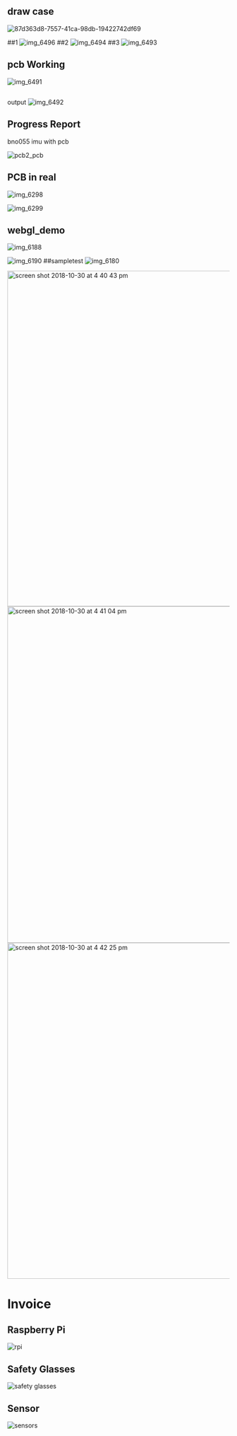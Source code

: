 ## draw case 

![87d363d8-7557-41ca-98db-19422742df69](https://user-images.githubusercontent.com/43187410/48809379-56f5f300-ecf2-11e8-883e-52d485eef92b.JPG)

##1 
![img_6496](https://user-images.githubusercontent.com/43187410/48809409-7856df00-ecf2-11e8-8bbe-adc56bfc00eb.jpg)
##2 
![img_6494](https://user-images.githubusercontent.com/43187410/48809416-80168380-ecf2-11e8-94da-6e82497d6742.jpg)
##3 
![img_6493](https://user-images.githubusercontent.com/43187410/48809428-8dcc0900-ecf2-11e8-910f-1d76aac6dae4.jpg)

## pcb Working 
![img_6491](https://user-images.githubusercontent.com/43187410/48809443-a1776f80-ecf2-11e8-8203-ac5ad91d5c0b.jpg)

##
output 
![img_6492](https://user-images.githubusercontent.com/43187410/48809456-afc58b80-ecf2-11e8-9cb1-17b4b59bf661.jpg)






## Progress Report 

bno055 imu  with pcb 


![pcb2_pcb](https://user-images.githubusercontent.com/43187410/47754638-f5ea7a80-dc71-11e8-91a3-300963e8d986.jpg)


## PCB in real 


![img_6298](https://user-images.githubusercontent.com/43187410/48099180-c517c180-e1ec-11e8-9c5c-fc2b66408e56.jpg)

![img_6299](https://user-images.githubusercontent.com/43187410/48099186-c9dc7580-e1ec-11e8-97c9-a4f13cfdd9e6.jpg)


## webgl_demo
![img_6188](https://user-images.githubusercontent.com/43187410/47749820-4bb82600-dc64-11e8-853d-81ab558b881b.JPG)


![img_6190](https://user-images.githubusercontent.com/43187410/47750015-c08b6000-dc64-11e8-8356-dc91c474676a.jpg)
##sampletest
![img_6180](https://user-images.githubusercontent.com/43187410/47750027-caad5e80-dc64-11e8-9a0d-24ee378b663e.jpg)


<img width="759" alt="screen shot 2018-10-30 at 4 40 43 pm" src="https://user-images.githubusercontent.com/43187410/47750306-81a9da00-dc65-11e8-80d6-ccb4541760c0.png">

<img width="761" alt="screen shot 2018-10-30 at 4 41 04 pm" src="https://user-images.githubusercontent.com/43187410/47750307-82427080-dc65-11e8-94fb-affe9c84daff.png">

<img width="760" alt="screen shot 2018-10-30 at 4 42 25 pm" src="https://user-images.githubusercontent.com/43187410/47750309-840c3400-dc65-11e8-8f11-c19d6174cafe.png">





# Invoice




## Raspberry Pi
![rpi](https://user-images.githubusercontent.com/43187410/46377139-cdb52f00-c665-11e8-9fdf-a8be85ecb315.PNG)



## Safety Glasses
![safety glasses](https://user-images.githubusercontent.com/43187410/46377156-d60d6a00-c665-11e8-8649-881cfc79c293.PNG)



## Sensor
![sensors](https://user-images.githubusercontent.com/43187410/46377339-52a04880-c666-11e8-9e51-ebd2f3746f35.PNG)

